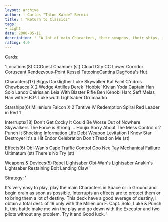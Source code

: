 ```yaml
---
layout: archive
author: ! Carlos "Talon Karde" Bernia
title: ! "Return to Classics"
tags:
- Light
date: 2000-05-11
description: ! "A lot of main Characters, their weapons, their ships, interruputs and a few sites. The Characters of ligth side are very powerful well used."
rating: 4.0
---
```

Cards: 

'Locations(8)
CCGuest Chamber (st)
Cloud City
CC Lower Corridor
Coruscant
Rendezvous-Point
Kessel
TatooineCantina
DagYoda's Hut

Characters(17)
Biggs Darkligther
Luke Skywalker
Kal'Falnl C'ndros
Chewbacca X 2
Wedge Antilles
Derek 'Hobbie' Kivian
Yoda
Captain Han Solo
Lando Calrissian
Leia With Blaster Rifle
Ben Kenobi
Harc Seff
Melas
Han with H.B.P.
Luke wuth Lightsaber
Orrimaarko

Starships(6)
Millenium Falcon X 2
Tantive IV
Redemption
Spiral
Red Leader in Red 1

Interrupts(18)
Don't Get Cocky
It Could Be Worse
Out of Nowhere
Skywalkers
The Force is Strong ...
Houjix
Sorry About The Mess
Control x 2
Punch It
Shocking Information
Life Debt
Weapon Levitation
I Know
Star Destroyer
It's a Hit
Endor Celebration
Don't Tread on Me (st)

Effects(6)
Obi-Wan's Cape
Traffic Control
Goo Nee Tay
Mechanical Faillure
Ultimatum (st)
There's No Try (st)

Weapons & Devices(5)
Rebel Lightsaber
Obi-Wan's Lightsaber
Anakin's Lightsaber
Restaining Bolt
Landing Claw
'

Strategy: '

It's very easy to play, play the main Characters in Space or in Ground and begin drain as soon as possible. Interrupts an effects are to protect them or to bring them a lot of destiny. This deck have a good average of destiny, I obtain a total dest. of 19 only with the Millenium F. Capt. Solo, Luke & Punch It, this battle make me win the play and go down with the Executor and two pilots without any problem.
Try it and Good luck.  '